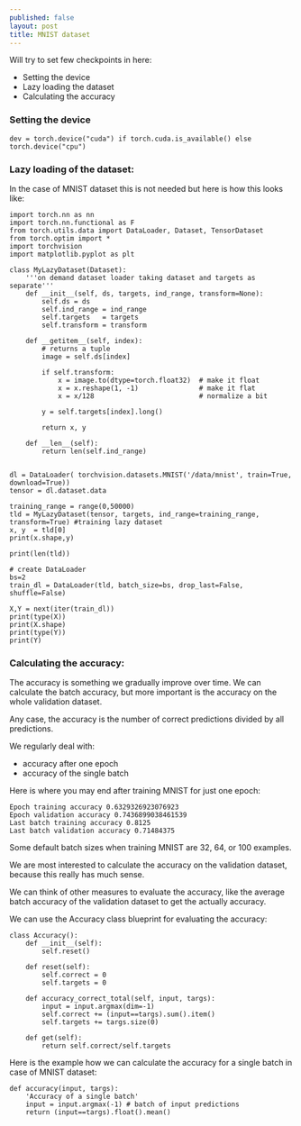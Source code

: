 ```yaml
---
published: false
layout: post
title: MNIST dataset
---
```


Will try to set few checkpoints in here:

* Setting the device
* Lazy loading the dataset
* Calculating the accuracy


### Setting the device
```
dev = torch.device("cuda") if torch.cuda.is_available() else torch.device("cpu")
```

### Lazy loading of the dataset:

In the case of MNIST dataset this is not needed but here is how this looks like:

```
import torch.nn as nn
import torch.nn.functional as F
from torch.utils.data import DataLoader, Dataset, TensorDataset
from torch.optim import *
import torchvision
import matplotlib.pyplot as plt

class MyLazyDataset(Dataset):
    '''on demand dataset loader taking dataset and targets as separate'''
    def __init__(self, ds, targets, ind_range, transform=None):
        self.ds = ds
        self.ind_range = ind_range
        self.targets   = targets
        self.transform = transform
        
    def __getitem__(self, index):
        # returns a tuple
        image = self.ds[index]
        
        if self.transform:
            x = image.to(dtype=torch.float32)  # make it float           
            x = x.reshape(1, -1)               # make it flat
            x = x/128                          # normalize a bit
            
        y = self.targets[index].long()
        
        return x, y
    
    def __len__(self):        
        return len(self.ind_range)
    

dl = DataLoader( torchvision.datasets.MNIST('/data/mnist', train=True, download=True))
tensor = dl.dataset.data

training_range = range(0,50000)
tld = MyLazyDataset(tensor, targets, ind_range=training_range, transform=True) #training lazy dataset
x, y  = tld[0]
print(x.shape,y)

print(len(tld))

# create DataLoader
bs=2
train_dl = DataLoader(tld, batch_size=bs, drop_last=False, shuffle=False)

X,Y = next(iter(train_dl))
print(type(X))
print(X.shape)
print(type(Y))
print(Y)
```

### Calculating the accuracy:

The accuracy is something we gradually improve over time.
We can calculate the batch accuracy, but more important is the accuracy on the whole validation dataset.

Any case, the accuracy is the number of correct predictions divided by all predictions.

We regularly deal with:

* accuracy after one epoch 
* accuracy of the single batch

Here is where you may end after training MNIST for just one epoch:
```
Epoch training accuracy 0.6329326923076923
Epoch validation accuracy 0.7436899038461539
Last batch training accuracy 0.8125
Last batch validation accuracy 0.71484375
```

Some default batch sizes when training MNIST are 32, 64, or 100 examples.

We are most interested to calculate the accuracy on the validation dataset, because this really has much sense. 

We can think of other measures to evaluate the accuracy, like the average batch accuracy of the validation dataset to get the actually accuracy.

We can use the Accuracy class blueprint for evaluating the accuracy:

```
class Accuracy():
    def __init__(self):
        self.reset()
        
    def reset(self):
        self.correct = 0
        self.targets = 0
    
    def accuracy_correct_total(self, input, targs):  
        input = input.argmax(dim=-1) 
        self.correct += (input==targs).sum().item()
        self.targets += targs.size(0)
        
    def get(self):
        return self.correct/self.targets
```

Here is the example how we can calculate the accuracy for a single batch in case of MNIST dataset:
```
def accuracy(input, targs):  
    'Accuracy of a single batch'
    input = input.argmax(-1) # batch of input predictions   
    return (input==targs).float().mean()  
```